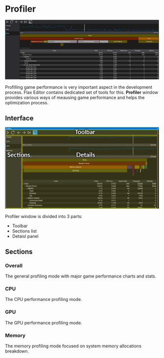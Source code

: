 # Profiler

![Flax Profiler](media/title.jpg)

Profilling game performance is very important aspect in the development process. Flax Editor contains dedicated set of tools for this. **Profiler** window provides various ways of meausing game performance and helps the optimization process.

## Interface

![Profiler Interface](media/profiler-layout.png)

Profiler window is divided into 3 parts:
* Toolbar
* Sections list
* Detaisl panel

## Sections

### Overall

The general profiling mode with major game performance charts and stats.

### CPU

The CPU performance profiling mode.

### GPU

The GPU performance profiling mode.

### Memory

The memory profiling mode focused on system memory allocations breakdown.

